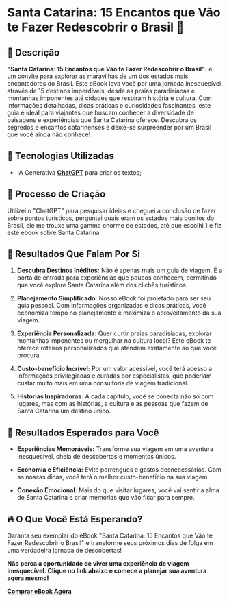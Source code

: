 # Santa Catarina: 15 Encantos que Vão te Fazer Redescobrir o Brasil 🌌

## 📒 Descrição
**"Santa Catarina: 15 Encantos que Vão te Fazer Redescobrir o Brasil":** é um convite para explorar as maravilhas de um dos estados mais encantadores do Brasil. Este eBook leva você por uma jornada inesquecível através de 15 destinos imperdíveis, desde as praias paradisíacas e montanhas imponentes até cidades que respiram história e cultura. Com informações detalhadas, dicas práticas e curiosidades fascinantes, este guia é ideal para viajantes que buscam conhecer a diversidade de paisagens e experiências que Santa Catarina oferece. Descubra os segredos e encantos catarinenses e deixe-se surpreender por um Brasil que você ainda não conhece!

## 🤖 Tecnologias Utilizadas
- IA Generativa **[ChatGPT](https://chat.openai.com)** para criar os textos;

## 🧐 Processo de Criação
Utilizei o "ChatGPT" para pesquisar ideias e cheguei a conclusão de fazer sobre pontos turísticos, perguntei quais eram os estados mais bonitos do Brasil, ele me trouxe uma gamma enorme de estados, até que escolhi 1 e fiz este ebook sobre Santa Catarina.

## 🌟 **Resultados Que Falam Por Si**

1. **Descubra Destinos Inéditos:** Não é apenas mais um guia de viagem. É a porta de entrada para experiências que poucos conhecem, permitindo que você explore Santa Catarina além dos clichês turísticos.

2. **Planejamento Simplificado:** Nosso eBook foi projetado para ser seu guia pessoal. Com informações organizadas e dicas práticas, você economiza tempo no planejamento e maximiza o aproveitamento da sua viagem.

3. **Experiência Personalizada:** Quer curtir praias paradisíacas, explorar montanhas imponentes ou mergulhar na cultura local? Este eBook te oferece roteiros personalizados que atendem exatamente ao que você procura.

4. **Custo-benefício Incrível:** Por um valor acessível, você terá acesso a informações privilegiadas e curadas por especialistas, que poderiam custar muito mais em uma consultoria de viagem tradicional.

5. **Histórias Inspiradoras:** A cada capítulo, você se conecta não só com lugares, mas com as histórias, a cultura e as pessoas que fazem de Santa Catarina um destino único.

## 🎯 **Resultados Esperados para Você**

- **Experiências Memoráveis:** Transforme sua viagem em uma aventura inesquecível, cheia de descobertas e momentos únicos.
  
- **Economia e Eficiência:** Evite perrengues e gastos desnecessários. Com as nossas dicas, você terá o melhor custo-benefício na sua viagem.

- **Conexão Emocional:** Mais do que visitar lugares, você vai sentir a alma de Santa Catarina e criar memórias que vão ficar para sempre.

## 🔥 **O Que Você Está Esperando?**

Garanta seu exemplar do eBook "Santa Catarina: 15 Encantos que Vão te Fazer Redescobrir o Brasil" e transforme seus próximos dias de folga em uma verdadeira jornada de descobertas!

**Não perca a oportunidade de viver uma experiência de viagem inesquecível. Clique no link abaixo e comece a planejar sua aventura agora mesmo!**

[**Comprar eBook Agora**](/exemplos/E-BOOK.md)




